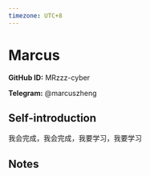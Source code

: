 ```yaml
---
timezone: UTC+8
---
```


# Marcus

**GitHub ID:** MRzzz-cyber

**Telegram:** @marcuszheng

## Self-introduction

我会完成，我会完成，我要学习，我要学习

## Notes

<!-- Content_START -->

<!-- Content_END -->
